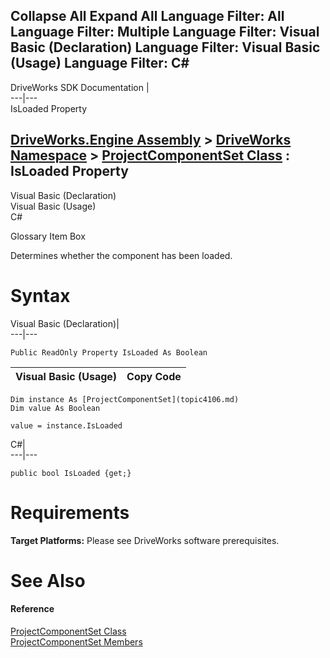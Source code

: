 Collapse All Expand All Language Filter: All  Language Filter: Multiple  Language Filter: Visual Basic (Declaration) Language Filter: Visual Basic (Usage) Language Filter: C#  
---  
DriveWorks SDK Documentation  |   
---|---  
IsLoaded Property   
  
[DriveWorks.Engine Assembly](topic2156.md) > [DriveWorks Namespace](topic2159.md) > [ProjectComponentSet Class](topic4106.md) : IsLoaded Property  
---  
  
Visual Basic (Declaration)    
Visual Basic (Usage)    
C# 

Glossary Item Box

Determines whether the component has been loaded. 

# Syntax

Visual Basic (Declaration)|   
---|---  
      
    
    Public ReadOnly Property IsLoaded As Boolean  
  
Visual Basic (Usage)| Copy Code  
---|---  
      
    
    Dim instance As [ProjectComponentSet](topic4106.md)
    Dim value As Boolean
     
    value = instance.IsLoaded  
  
C#|   
---|---  
      
    
    public bool IsLoaded {get;}  
  
# Requirements

**Target Platforms:** Please see DriveWorks software prerequisites.

# See Also

#### Reference

[ProjectComponentSet Class](topic4106.md)   
[ProjectComponentSet Members](topic4107.md)


